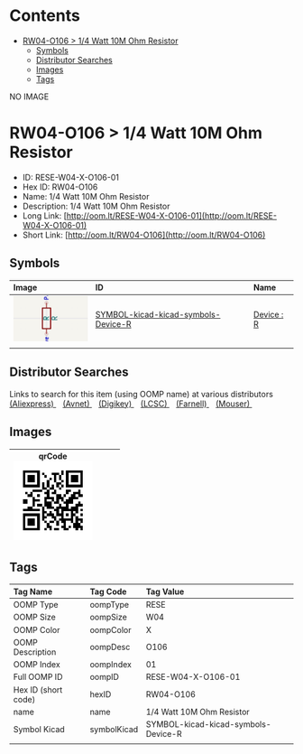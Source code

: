 



Contents
========

* [RW04-O106 > 1/4 Watt 10M Ohm Resistor](#rw04-o106--14-watt-10m-ohm-resistor)
	* [Symbols](#symbols)
	* [Distributor Searches](#distributor-searches)
	* [Images](#images)
	* [Tags](#tags)
  
NO IMAGE  
# RW04-O106 > 1/4 Watt 10M Ohm Resistor

- ID: RESE-W04-X-O106-01
- Hex ID: RW04-O106
- Name: 1/4 Watt 10M Ohm Resistor
- Description: 1/4 Watt 10M Ohm Resistor
- Long Link: [http://oom.lt/RESE-W04-X-O106-01](http://oom.lt/RESE-W04-X-O106-01)
- Short Link: [http://oom.lt/RW04-O106](http://oom.lt/RW04-O106)

## Symbols
  

|Image|ID|Name|
| :--- | :--- | :--- |
|[![](https://raw.githubusercontent.com/oomlout/oomlout_OOMP_eda_V2/main/SYMBOL/kicad/kicad-symbols/Device/R/image_140.png)](https://github.com/oomlout/oomlout_OOMP_eda_V2/tree/main/SYMBOL/kicad/kicad-symbols/Device/R/)|[SYMBOL-kicad-kicad-symbols-Device-R](https://github.com/oomlout/oomlout_OOMP_eda_V2/tree/main/SYMBOL/kicad/kicad-symbols/Device/R/)|[Device : R](https://github.com/oomlout/oomlout_OOMP_eda_V2/tree/main/SYMBOL/kicad/kicad-symbols/Device/R/)|
||||

## Distributor Searches
  
Links to search for this item (using OOMP name) at various distributors  
[(Aliexpress) ](https://www.aliexpress.com/wholesale?SearchText=11171/4+Watt+10M+Ohm+Resistor)&nbsp;&nbsp;&nbsp;[(Avnet) ](https://www.avnet.com/shop/us/search/1/4+Watt+10M+Ohm+Resistor)&nbsp;&nbsp;&nbsp;[(Digikey) ](https://www.digikey.co.uk/en/products/result?s=1/4+Watt+10M+Ohm+Resistor)&nbsp;&nbsp;&nbsp;[(LCSC) ](https://www.lcsc.com/search?q=1/4+Watt+10M+Ohm+Resistor)&nbsp;&nbsp;&nbsp;[(Farnell) ](https://uk.farnell.com/search?st=1/4+Watt+10M+Ohm+Resistor)&nbsp;&nbsp;&nbsp;[(Mouser) ](https://www.mouser.com/c/?q=1/4+Watt+10M+Ohm+Resistor)&nbsp;&nbsp;&nbsp;
## Images
  

|qrCode<br>[![](https://raw.githubusercontent.com/oomlout/oomlout_OOMP_parts_V2/main/RESE/W04/X/O106/01/qrCode_140.png)](https://github.com/oomlout/oomlout_OOMP_parts_V2/tree/main/RESE/W04/X/O106/01/qrCode.png)||||
| :---: | :---: | :---: | :---: |

## Tags
  

|Tag Name|Tag Code|Tag Value|
| :--- | :--- | :--- |
|OOMP Type|oompType|RESE|
|OOMP Size|oompSize|W04|
|OOMP Color|oompColor|X|
|OOMP Description|oompDesc|O106|
|OOMP Index|oompIndex|01|
|Full OOMP ID|oompID|RESE-W04-X-O106-01|
|Hex ID (short code)|hexID|RW04-O106|
|name|name|1/4 Watt 10M Ohm Resistor|
|Symbol Kicad|symbolKicad|SYMBOL-kicad-kicad-symbols-Device-R|
||||
